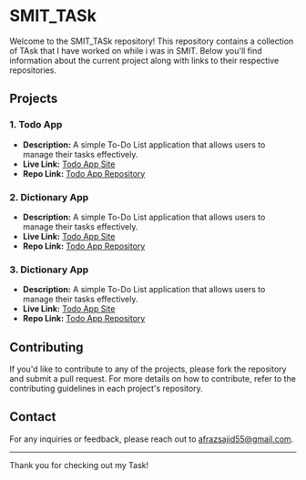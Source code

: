 # SMIT_TASk

Welcome to the SMIT_TASk repository! This repository contains a collection of TAsk that I have worked on while i was in SMIT. Below you'll find information about the current project along with links to their respective repositories.

## Projects

### 1. Todo App

- **Description:** A simple To-Do List application that allows users to manage their tasks effectively.
- **Live Link:** [Todo App Site](https://smittask.netlify.app/todo/)
- **Repo Link:** [Todo App Repository](https://github.com/Afrazsajid/SMIT_TASK/tree/main/todo)

### 2. Dictionary App

- **Description:** A simple To-Do List application that allows users to manage their tasks effectively.
- **Live Link:** [Todo App Site](https://smittask.netlify.app/dictionary/)
- **Repo Link:** [Todo App Repository](https://github.com/Afrazsajid/SMIT_TASK/tree/main/dictionary)

### 3. Dictionary App

- **Description:** A simple To-Do List application that allows users to manage their tasks effectively.
- **Live Link:** [Todo App Site](https://smittask.netlify.app/portal/)
- **Repo Link:** [Todo App Repository](https://github.com/Afrazsajid/SMIT_TASK/tree/main/portal)


## Contributing

If you'd like to contribute to any of the projects, please fork the repository and submit a pull request. For more details on how to contribute, refer to the contributing guidelines in each project's repository.


## Contact

For any inquiries or feedback, please reach out to [afrazsajid55@gmail.com](afrazsajid55@gmail.com).

---

Thank you for checking out my Task!
